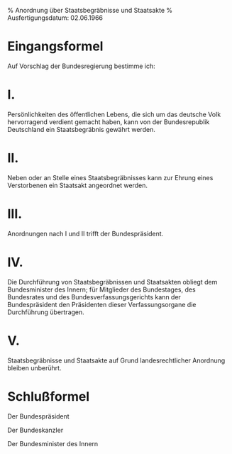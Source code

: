 % Anordnung über Staatsbegräbnisse und Staatsakte
% Ausfertigungsdatum: 02.06.1966
 
# Eingangsformel

Auf Vorschlag der Bundesregierung bestimme ich:

# I.

Persönlichkeiten des öffentlichen Lebens, die sich um das deutsche Volk hervorragend verdient gemacht haben, kann von der Bundesrepublik Deutschland ein Staatsbegräbnis gewährt werden.

# II.

Neben oder an Stelle eines Staatsbegräbnisses kann zur Ehrung eines Verstorbenen ein Staatsakt angeordnet werden.

# III.

Anordnungen nach I und II trifft der Bundespräsident.

# IV.

Die Durchführung von Staatsbegräbnissen und Staatsakten obliegt dem Bundesminister des Innern; für Mitglieder des Bundestages, des Bundesrates und des Bundesverfassungsgerichts kann der Bundespräsident den Präsidenten dieser Verfassungsorgane die Durchführung übertragen.

# V.

Staatsbegräbnisse und Staatsakte auf Grund landesrechtlicher Anordnung bleiben unberührt.

# Schlußformel

Der Bundespräsident  

Der Bundeskanzler  

Der Bundesminister des Innern
